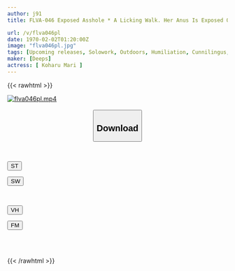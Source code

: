 ```yaml
---
author: j91
title: FLVA-046 Exposed Asshole * A Licking Walk. Her Anus Is Exposed On An Embarrassing Date. She Smells Her Twitching Butthole, Licks It, And Licks It. Her Beautiful Face Collapses As She Cums On Her Face! A Submissive Married Woman In Heat Pleads For Anal Cunnilingus For Sex Mari (30 Years Old) Mari Koharu

url: /v/flva046pl
date: 1970-02-02T01:20:00Z
image: "flva046pl.jpg"
tags: [Upcoming releases, Solowork, Outdoors, Humiliation, Cunnilingus, Married Woman, Butt	]
maker: [Deeps]
actress: [ Koharu Mari ]
---
```



{{< rawhtml >}}

<div class="video" data-videoid="pending_link.html">
    <a href="javascript:;">
        <img src="/v/flva046pl/flva046pl.jpg" width="WIDTH" height="HEIGHT" alt="flva046pl.mp4" loading="lazy">
    </a>
</div>

<script type="text/javascript" src="https://j91.asia/asset/on-demand-pend.js"></script>

<br>
  <link rel="stylesheet" href="https://j91.asia/asset/bs5.css">
  
  <center>
  <button class="btn btn-primary" type="button" data-bs-toggle="collapse" data-bs-target=".multi-collapse" aria-expanded="false" aria-controls="multiCollapseExample1 multiCollapseExample2"><h2>Download</h2></button></center>
</p>
<div class="row">
  <div class="col">
    <div class="collapse multi-collapse" id="multiCollapseExample1">
      <div class="card card-body">
	      	      <br>
<div class="buttons">  
<p><a href="https://j91.asia/pending_link.html" target="_blank"><button class="btn-hover color-3"><i class="fa fa-download"></i> ST</button></a></p>
<p><a href="https://j91.asia/pending_link.html" target="_blank"><button class="btn-hover color-2"><i class="fa fa-download"></i> SW</button></a></p></div>
    </div>
  </div>
</div>
  <div class="col">
    <div class="collapse multi-collapse" id="multiCollapseExample2">
      <div class="card card-body">
	      <br>
<div class="buttons">
<p><a href="https://j91.asia/pending_link.html" target="_blank"><button class="btn-hover color-9"><i class="fa fa-download"></i> VH</button></a></p>
<p><a href="https://j91.asia/pending_link.html" target="_blank"><button class="btn-hover color-8"><i class="fa fa-download"></i> FM</button></a></p></div>
<br><br>
      </div>
    </div>
  </div>
</div>

{{< /rawhtml >}}